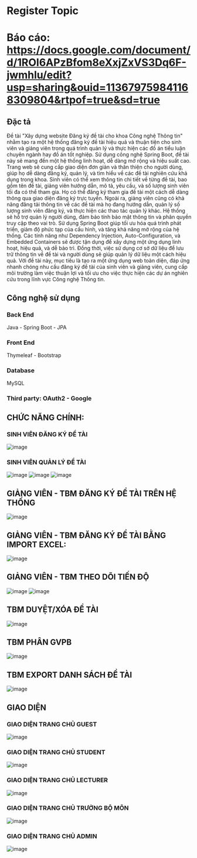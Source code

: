 # Register Topic
# Báo cáo: https://docs.google.com/document/d/1ROI6APzBfom8eXxjZxVS3Dq6F-jwmhlu/edit?usp=sharing&ouid=113679759841168309804&rtpof=true&sd=true 
## Đặc tả
Đề tài "Xây dựng website Đăng ký đề tài cho khoa Công nghệ Thông tin" nhằm tạo ra một hệ thống đăng ký đề tài hiệu quả và thuận tiện cho sinh viên và giảng viên trong quá trình quản lý và thực hiện các đồ án tiểu luận chuyên ngành hay đồ án tốt nghiệp. Sử dụng công nghệ Spring Boot, đề tài này sẽ mang đến một hệ thống linh hoạt, dễ dàng mở rộng và hiệu suất cao.
Trang web sẽ cung cấp giao diện đơn giản và thân thiện cho người dùng, giúp họ dễ dàng đăng ký, quản lý, và tìm hiểu về các đề tài nghiên cứu khả dụng trong khoa. Sinh viên có thể xem thông tin chi tiết về từng đề tài, bao gồm tên đề tài, giảng viên hướng dẫn, mô tả, yêu cầu, và số lượng sinh viên tối đa có thể tham gia. Họ có thể đăng ký tham gia đề tài một cách dễ dàng thông qua giao diện đăng ký trực tuyến.
Ngoài ra, giảng viên cũng có khả năng đăng tải thông tin về các đề tài mà họ đang hướng dẫn, quản lý số lượng sinh viên đăng ký, và thực hiện các thao tác quản lý khác. Hệ thống sẽ hỗ trợ quản lý người dùng, đảm bảo tính bảo mật thông tin và phân quyền truy cập theo vai trò.
Sử dụng Spring Boot giúp tối ưu hóa quá trình phát triển, giảm độ phức tạp của cấu hình, và tăng khả năng mở rộng của hệ thống. Các tính năng như Dependency Injection, Auto-Configuration, và Embedded Containers sẽ được tận dụng để xây dựng một ứng dụng linh hoạt, hiệu quả, và dễ bảo trì. Đồng thời, việc sử dụng cơ sở dữ liệu để lưu trữ thông tin về đề tài và người dùng sẽ giúp quản lý dữ liệu một cách hiệu quả.
Với đề tài này, mục tiêu là tạo ra một ứng dụng web toàn diện, đáp ứng nhanh chóng nhu cầu đăng ký đề tài của sinh viên và giảng viên, cung cấp môi trường làm việc thuận lợi và tối ưu cho việc thực hiện các dự án nghiên cứu trong lĩnh vực Công nghệ Thông tin.
## Công nghệ sử dụng
### Back End
Java - Spring Boot - JPA 
### Front End
Thymeleaf - Bootstrap
### Database
MySQL 
### Third party: OAuth2 - Google
## CHỨC NĂNG CHÍNH:
### SINH VIÊN ĐĂNG KÝ ĐỀ TÀI
![image](https://github.com/nna9220/RegisterToppicFinal/assets/102048288/86e98f88-6cbd-4a13-829f-4e413c30db3b)
### SINH VIÊN QUẢN LÝ ĐỀ TÀI
![image](https://github.com/nna9220/RegisterToppicFinal/assets/102048288/971dc5d6-79af-4a01-bb02-4b3d93733330)
![image](https://github.com/nna9220/RegisterToppicFinal/assets/102048288/a3a0c30a-f965-4207-be99-c05686ed0f47)
![image](https://github.com/nna9220/RegisterToppicFinal/assets/102048288/09ff53b8-5bdd-46f3-8d54-7ae1299d9a81)
## GIẢNG VIÊN - TBM ĐĂNG KÝ ĐỀ TÀI TRÊN HỆ THỐNG
![image](https://github.com/nna9220/RegisterToppicFinal/assets/102048288/6a1b48db-714b-4936-87e5-cc1b90dc338b)
## GIẢNG VIÊN - TBM ĐĂNG KÝ ĐỀ TÀI BẰNG IMPORT EXCEL:
![image](https://github.com/nna9220/RegisterToppicFinal/assets/102048288/5301860e-2e1e-433f-a63c-a996de888b19)
## GIẢNG VIÊN - TBM THEO DÕI TIẾN ĐỘ
![image](https://github.com/nna9220/RegisterToppicFinal/assets/102048288/df15716a-15d8-45b1-b4bc-02737f43e4c4)
![image](https://github.com/nna9220/RegisterToppicFinal/assets/102048288/338bcbfc-4e0e-453c-9195-f6d30546fe5e)
## TBM DUYỆT/XÓA ĐỀ TÀI
![image](https://github.com/nna9220/RegisterToppicFinal/assets/102048288/c38a92e3-6cf0-4b78-9b7f-3519fd3fd99c)
## TBM PHÂN GVPB
![image](https://github.com/nna9220/RegisterToppicFinal/assets/102048288/c29bde08-c115-4640-aa89-8e59b270462f)
## TBM EXPORT DANH SÁCH ĐỀ TÀI
![image](https://github.com/nna9220/RegisterToppicFinal/assets/102048288/f7924082-f5da-4cf1-bc7e-9402ebc8d74d)
## GIAO DIỆN
### GIAO DIỆN TRANG CHỦ GUEST
![image](https://github.com/nna9220/RegisterToppicFinal/assets/102048288/beb0a358-fb23-4dd8-9ade-d0d62bc51abe)
### GIAO DIỆN TRANG CHỦ STUDENT
![image](https://github.com/nna9220/RegisterToppicFinal/assets/102048288/357f3fe4-3eac-4022-896f-e3cb8cbb3499)
### GIAO DIỆN TRANG CHỦ LECTURER
![image](https://github.com/nna9220/RegisterToppicFinal/assets/102048288/52c94354-93fd-4b28-a9a7-ebc190434cf9)
### GIAO DIỆN TRANG CHỦ TRƯỞNG BỘ MÔN
![image](https://github.com/nna9220/RegisterToppicFinal/assets/102048288/c5948d94-ae0a-42c9-9fcb-f7ba9b163251)
### GIAO DIỆN TRANG CHỦ ADMIN
![image](https://github.com/nna9220/RegisterToppicFinal/assets/102048288/fe5688be-fda3-4910-a2c3-da953c9556f1)






